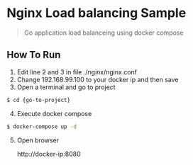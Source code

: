 

# Nginx Load balancing Sample

> Go application load balanceing using docker compose

## How To Run
1. Edit line 2 and 3 in file ./nginx/nginx.conf
2. Change 192.168.99.100 to your docker ip and then save
3. Open a terminal and go to project
```bash
$ cd {go-to-project}
```
4. Execute docker compose
```bash
$ docker-compose up -d
```
5. Open browser

    http://docker-ip:8080
